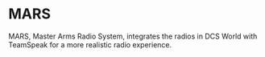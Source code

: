 MARS
====
MARS, Master Arms Radio System, integrates the radios in DCS World with TeamSpeak for a more realistic radio experience.
